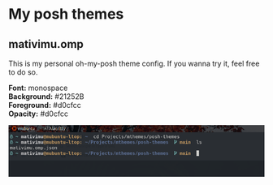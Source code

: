 # My posh themes

<h2>mativimu.omp</h2>
<p>This is my personal oh-my-posh theme config. If you wanna try it, feel free to do so.</p>

<p><strong>Font:</strong> monospace<br>
<strong>Background:</strong> #21252B<br>
<strong>Foreground:</strong> #d0cfcc<br>
<strong>Opacity:</strong> #d0cfcc</p>


<img src="./assets/img/mativimu-prompt.png"></img>
